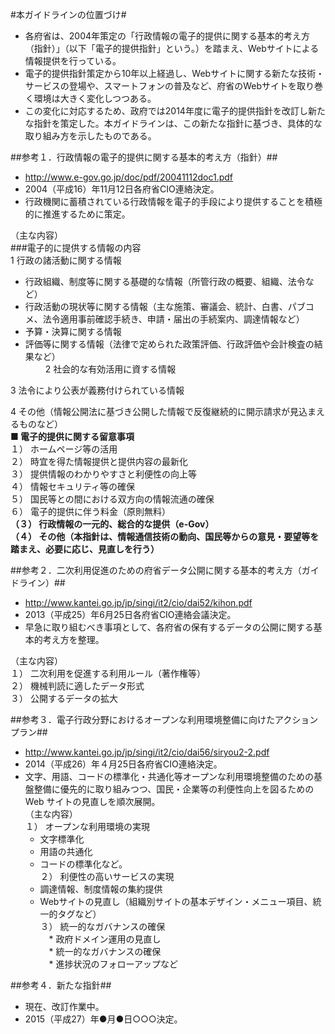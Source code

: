 #本ガイドラインの位置づけ#
* 各府省は、2004年策定の「行政情報の電子的提供に関する基本的考え方（指針）」（以下「電子的提供指針」という。）を踏まえ、Webサイトによる情報提供を行っている。  
* 電子的提供指針策定から10年以上経過し、Webサイトに関する新たな技術・サービスの登場や、スマートフォンの普及など、府省のWebサイトを取り巻く環境は大きく変化しつつある。  
* この変化に対応するため、政府では2014年度に電子的提供指針を改訂し新たな指針を策定した。本ガイドラインは、この新たな指針に基づき、具体的な取り組み方を示したものである。　　

##参考１．行政情報の電子的提供に関する基本的考え方（指針）##
* http://www.e-gov.go.jp/doc/pdf/20041112doc1.pdf  
* 2004（平成16）年11月12日各府省CIO連絡決定。  
* 行政機関に蓄積されている行政情報を電子的手段により提供することを積極的に推進するために策定。  
  
（主な内容）  
###電子的に提供する情報の内容   
1 行政の諸活動に関する情報  
   * 行政組織、制度等に関する基礎的な情報（所管行政の概要、組織、法令など）  
   * 行政活動の現状等に関する情報（主な施策、審議会、統計、白書、パブコメ、法令適用事前確認手続き、申請・届出の手続案内、調達情報など）  
   * 予算・決算に関する情報  
   * 評価等に関する情報（法律で定められた政策評価、行政評価や会計検査の結果など）  
　　
2 社会的な有効活用に資する情報  
  
3 法令により公表が義務付けられている情報  
  
4 その他（情報公開法に基づき公開した情報で反復継続的に開示請求が見込まえるものなど）  
**■ 電子的提供に関する留意事項**  
１） ホームページ等の活用  
２） 時宜を得た情報提供と提供内容の最新化  
３） 提供情報のわかりやすさと利便性の向上等  
４） 情報セキュリティ等の確保  
５） 国民等との間における双方向の情報流通の確保  
６） 電子的提供に伴う料金（原則無料）  
**（３） 行政情報の一元的、総合的な提供（e-Gov）**  
**（４） その他（本指針は、情報通信技術の動向、国民等からの意見・要望等を踏まえ、必要に応じ、見直しを行う）**  

##参考２．二次利用促進のための府省データ公開に関する基本的考え方（ガイドライン）##
* http://www.kantei.go.jp/jp/singi/it2/cio/dai52/kihon.pdf  
* 2013（平成25）年6月25日各府省CIO連絡会議決定。  
* 早急に取り組むべき事項として、各府省の保有するデータの公開に関する基本的考え方を整理。  
  
（主な内容）  
１） 二次利用を促進する利用ルール（著作権等）  
２） 機械判読に適したデータ形式  
３） 公開するデータの拡大  

##参考３．電子行政分野におけるオープンな利用環境整備に向けたアクションプラン##
* http://www.kantei.go.jp/jp/singi/it2/cio/dai56/siryou2-2.pdf  
* 2014（平成26）年４月25日各府省CIO連絡決定。  
* 文字、用語、コードの標準化・共通化等オープンな利用環境整備のための基盤整備に優先的に取り組みつつ、国民・企業等の利便性向上を図るための Web サイトの見直しを順次展開。  
（主な内容）  
１） オープンな利用環境の実現  
  * 文字標準化  
  * 用語の共通化  
  * コードの標準化など。  
２） 利便性の高いサービスの実現  
  * 調達情報、制度情報の集約提供  
  * Webサイトの見直し（組織別サイトの基本デザイン・メニュー項目、統一的タグなど）  
３） 統一的なガバナンスの確保  
　* 政府ドメイン運用の見直し  
　* 統一的なガバナンスの確保  
　* 進捗状況のフォローアップなど  
 
##参考４．新たな指針##
* 現在、改訂作業中。  
* 2015（平成27）年●月●日○○○決定。  

